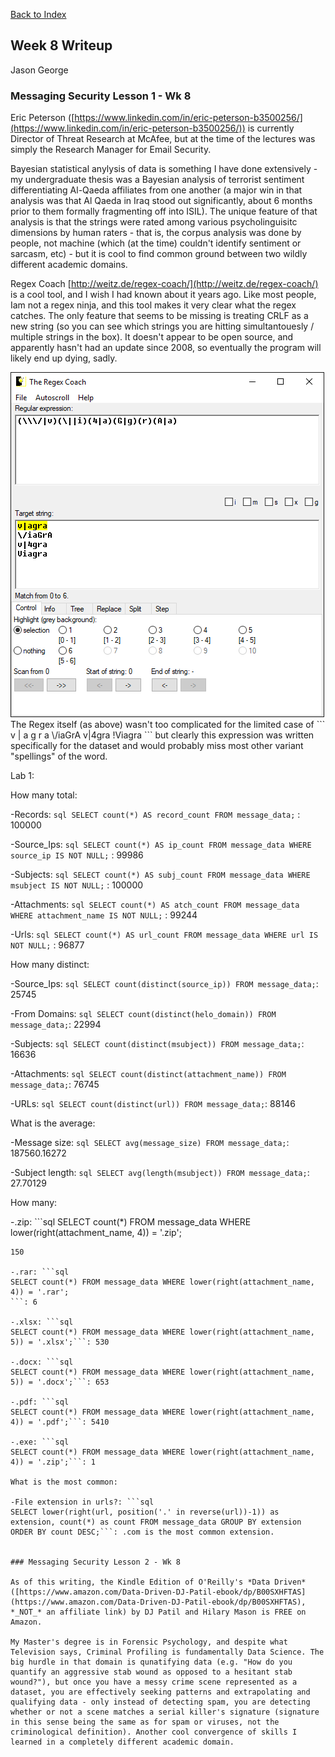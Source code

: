 [Back to Index](https://jaegermeiste.github.io/DefenseAgainstTheDarkArts/)

## Week 8 Writeup

Jason George

### Messaging Security Lesson 1 - Wk 8

Eric Peterson ([https://www.linkedin.com/in/eric-peterson-b3500256/](https://www.linkedin.com/in/eric-peterson-b3500256/)) is currently Director of Threat Research at McAfee, but at the time of the lectures was simply the Research Manager for Email Security.

Bayesian statistical anylysis of data is something I have done extensively - my undergraduate thesis was a Bayesian analysis of terrorist sentiment differentiating Al-Qaeda affiliates from one another (a major win in that analysis was that Al Qaeda in Iraq stood out significantly, about 6 months prior to them formally fragmenting off into ISIL). The unique feature of that analysis is that the strings were rated among various psycholinguisitc dimensions by human raters - that is, the corpus analysis was done by people, not machine (which (at the time) couldn't identify sentiment or sarcasm, etc) - but it is cool to find common ground between two wildly different academic domains.

Regex Coach [http://weitz.de/regex-coach/](http://weitz.de/regex-coach/) is a cool tool, and I wish I had known about it years ago. Like most people, Iam not a regex ninja, and this tool makes it very clear what the regex catches. The only feature that seems to be missing is treating CRLF as a new string (so you can see which strings you are hitting simultantouesly / multiple strings in the box). It doesn't appear to be open source, and apparently hasn't had an update since 2008, so eventually the program will likely end up dying, sadly.

<img src="RegexCoachViagra.PNG" alt="">
The Regex itself (as above) wasn't too complicated for the limited case of
```
v | a g r a
\/iaGrA
v|4gra
!Viagra
```
but clearly this expression was written specifically for the dataset and would probably miss most other variant "spellings" of the word. 

Lab 1:

How many total:

-Records: ```sql
SELECT count(*) AS record_count FROM message_data;``` : 100000

-Source_Ips: ```sql
SELECT count(*) AS ip_count FROM message_data WHERE source_ip IS NOT NULL;``` : 99986

-Subjects: ```sql
SELECT count(*) AS subj_count FROM message_data WHERE msubject IS NOT NULL;``` : 100000

-Attachments: ```sql
SELECT count(*) AS atch_count FROM message_data WHERE attachment_name IS NOT NULL;``` : 99244

-Urls: ```sql
SELECT count(*) AS url_count FROM message_data WHERE url IS NOT NULL;``` : 96877

How many distinct:

-Source_Ips: ```sql
SELECT count(distinct(source_ip)) FROM message_data;```: 25745

-From Domains: ```sql
SELECT count(distinct(helo_domain)) FROM message_data;```: 22994

-Subjects: ```sql
SELECT count(distinct(msubject)) FROM message_data;```: 16636

-Attachments: ```sql
SELECT count(distinct(attachment_name)) FROM message_data;```: 76745

-URLs: ```sql
SELECT count(distinct(url)) FROM message_data;```: 88146

What is the average:

-Message size: ```sql
SELECT avg(message_size) FROM message_data;```: 187560.16272

-Subject length: ```sql
SELECT avg(length(msubject)) FROM message_data;```: 27.70129

How many:

-.zip: ```sql
SELECT count(*) FROM message_data WHERE lower(right(attachment_name, 4)) = '.zip';
```
150

-.rar: ```sql
SELECT count(*) FROM message_data WHERE lower(right(attachment_name, 4)) = '.rar';
```: 6

-.xlsx: ```sql
SELECT count(*) FROM message_data WHERE lower(right(attachment_name, 5)) = '.xlsx';```: 530

-.docx: ```sql
SELECT count(*) FROM message_data WHERE lower(right(attachment_name, 5)) = '.docx';```: 653

-.pdf: ```sql
SELECT count(*) FROM message_data WHERE lower(right(attachment_name, 4)) = '.pdf';```: 5410

-.exe: ```sql
SELECT count(*) FROM message_data WHERE lower(right(attachment_name, 4)) = '.zip';```: 1

What is the most common:

-File extension in urls?: ```sql
SELECT lower(right(url, position('.' in reverse(url))-1)) as extension, count(*) as count FROM message_data GROUP BY extension ORDER BY count DESC;```: .com is the most common extension.


### Messaging Security Lesson 2 - Wk 8

As of this writing, the Kindle Edition of O'Reilly's *Data Driven* ([https://www.amazon.com/Data-Driven-DJ-Patil-ebook/dp/B00SXHFTAS](https://www.amazon.com/Data-Driven-DJ-Patil-ebook/dp/B00SXHFTAS), *_NOT_* an affiliate link) by DJ Patil and Hilary Mason is FREE on Amazon.

My Master's degree is in Forensic Psychology, and despite what Television says, Criminal Profiling is fundamentally Data Science. The big hurdle in that domain is qunatifying data (e.g. "How do you quantify an aggressive stab wound as opposed to a hesitant stab wound?"), but once you have a messy crime scene represented as a dataset, you are effectively seeking patterns and extrapolating and qualifying data - only instead of detecting spam, you are detecting whether or not a scene matches a serial killer's signature (signature in this sense being the same as for spam or viruses, not the criminological definition). Another cool convergence of skills I learned in a completely different academic domain.
